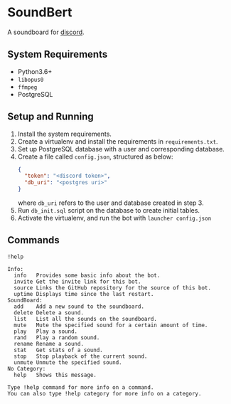 # SoundBert

A soundboard for [discord](https://discordapp.com/).

## System Requirements

* Python3.6+
* `libopus0`
* `ffmpeg`
* PostgreSQL

## Setup and Running

1. Install the system requirements.
2. Create a virtualenv and install the requirements in `requirements.txt`.
3. Set up PostgreSQL database with a user and corresponding database.
4. Create a file called `config.json`, structured as below:
    ```json
    {
      "token": "<discord token>",
      "db_uri": "<postgres uri>"
    }
    ```
    where `db_uri` refers to the user and database created in step 3.
5. Run `db_init.sql` script on the database to create initial tables.
6. Activate the virtualenv, and run the bot with `launcher config.json`

## Commands

`!help`

```
Info:
  info   Provides some basic info about the bot.
  invite Get the invite link for this bot.
  source Links the GitHub repository for the source of this bot.
  uptime Displays time since the last restart.
SoundBoard:
  add    Add a new sound to the soundboard.
  delete Delete a sound.
  list   List all the sounds on the soundboard.
  mute   Mute the specified sound for a certain amount of time.
  play   Play a sound.
  rand   Play a random sound.
  rename Rename a sound.
  stat   Get stats of a sound.
  stop   Stop playback of the current sound.
  unmute Unmute the specified sound.
​No Category:
  help   Shows this message.

Type !help command for more info on a command.
You can also type !help category for more info on a category.
```